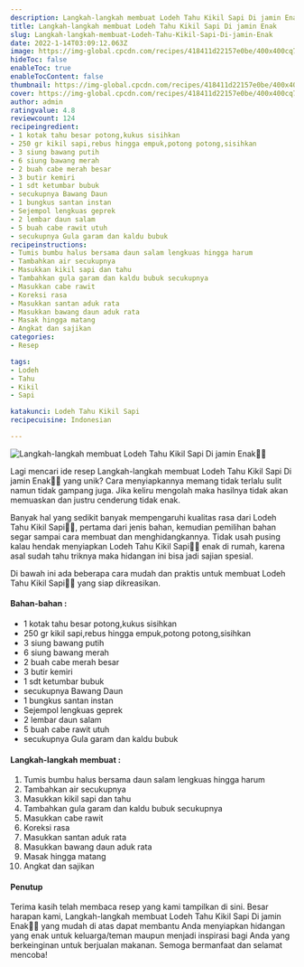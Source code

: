 ```yaml
---
description: Langkah-langkah membuat Lodeh Tahu Kikil Sapi Di jamin Enak"
title: Langkah-langkah membuat Lodeh Tahu Kikil Sapi Di jamin Enak
slug: Langkah-langkah-membuat-Lodeh-Tahu-Kikil-Sapi-Di-jamin-Enak
date: 2022-1-14T03:09:12.063Z
image: https://img-global.cpcdn.com/recipes/418411d22157e0be/400x400cq70/photo.jpg
hideToc: false
enableToc: true
enableTocContent: false
thumbnail: https://img-global.cpcdn.com/recipes/418411d22157e0be/400x400cq70/photo.jpg
cover: https://img-global.cpcdn.com/recipes/418411d22157e0be/400x400cq70/photo.jpg
author: admin
ratingvalue: 4.8
reviewcount: 124
recipeingredient:
- 1 kotak tahu besar potong,kukus sisihkan
- 250 gr kikil sapi,rebus hingga empuk,potong potong,sisihkan
- 3 siung bawang putih
- 6 siung bawang merah
- 2 buah cabe merah besar
- 3 butir kemiri
- 1 sdt ketumbar bubuk
- secukupnya Bawang Daun
- 1 bungkus santan instan
- Sejempol lengkuas geprek
- 2 lembar daun salam
- 5 buah cabe rawit utuh
- secukupnya Gula garam dan kaldu bubuk
recipeinstructions:
- Tumis bumbu halus bersama daun salam lengkuas hingga harum
- Tambahkan air secukupnya
- Masukkan kikil sapi dan tahu
- Tambahkan gula garam dan kaldu bubuk secukupnya
- Masukkan cabe rawit
- Koreksi rasa
- Masukkan santan aduk rata
- Masukkan bawang daun aduk rata
- Masak hingga matang
- Angkat dan sajikan
categories:
- Resep

tags:
- Lodeh
- Tahu
- Kikil
- Sapi

katakunci: Lodeh Tahu Kikil Sapi
recipecuisine: Indonesian

---
```


![Langkah-langkah membuat Lodeh Tahu Kikil Sapi Di jamin Enak👩‍🍳](https://img-global.cpcdn.com/recipes/418411d22157e0be/400x400cq70/photo.jpg)

Lagi mencari ide resep Langkah-langkah membuat Lodeh Tahu Kikil Sapi Di jamin Enak👩‍🍳 yang unik? Cara menyiapkannya memang tidak terlalu sulit namun tidak gampang juga. Jika keliru mengolah maka hasilnya tidak akan memuaskan dan justru cenderung tidak enak.

Banyak hal yang sedikit banyak mempengaruhi kualitas rasa dari Lodeh Tahu Kikil Sapi👩‍🍳, pertama dari jenis bahan, kemudian pemilihan bahan segar sampai cara membuat dan menghidangkannya. Tidak usah pusing kalau hendak menyiapkan Lodeh Tahu Kikil Sapi👩‍🍳 enak di rumah, karena asal sudah tahu triknya maka hidangan ini bisa jadi sajian spesial.

Di bawah ini ada beberapa cara mudah dan praktis untuk membuat Lodeh Tahu Kikil Sapi👩‍🍳 yang siap dikreasikan.

<!--inarticleads1-->

#### Bahan-bahan :

- 1 kotak tahu besar potong,kukus sisihkan
- 250 gr kikil sapi,rebus hingga empuk,potong potong,sisihkan
- 3 siung bawang putih
- 6 siung bawang merah
- 2 buah cabe merah besar
- 3 butir kemiri
- 1 sdt ketumbar bubuk
- secukupnya Bawang Daun
- 1 bungkus santan instan
- Sejempol lengkuas geprek
- 2 lembar daun salam
- 5 buah cabe rawit utuh
- secukupnya Gula garam dan kaldu bubuk

<!--inarticleads2-->

#### Langkah-langkah membuat :

1. Tumis bumbu halus bersama daun salam lengkuas hingga harum
1. Tambahkan air secukupnya
1. Masukkan kikil sapi dan tahu
1. Tambahkan gula garam dan kaldu bubuk secukupnya
1. Masukkan cabe rawit
1. Koreksi rasa
1. Masukkan santan aduk rata
1. Masukkan bawang daun aduk rata
1. Masak hingga matang
1. Angkat dan sajikan

#### Penutup

Terima kasih telah membaca resep yang kami tampilkan di sini. Besar harapan kami, Langkah-langkah membuat Lodeh Tahu Kikil Sapi Di jamin Enak👩‍🍳 yang mudah di atas dapat membantu Anda menyiapkan hidangan yang enak untuk keluarga/teman maupun menjadi inspirasi bagi Anda yang berkeinginan untuk berjualan makanan. Semoga bermanfaat dan selamat mencoba!